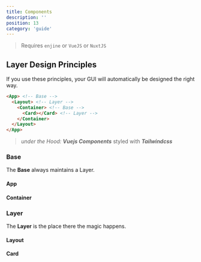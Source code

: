 ```yaml
---
title: Components
description: ''
position: 13
category: 'guide'
---
```


> Requires `enjine` or `VueJS` or `NuxtJS`

## Layer Design Principles

If you use these principles, your GUI will automatically be designed the right way.

```html
<App> <!-- Base -->
  <Layout> <!-- Layer -->
    <Container> <!-- Base -->
      <Card></Card> <!-- Layer -->
    </Container>
  </Layout>
</App>
```

> *under the Hood:* ***Vuejs Components*** styled with ***Tailwindcss***

### Base

The **Base** always maintains a Layer.

#### App

#### Container

### Layer

The **Layer** is the place there the magic happens.

#### Layout

#### Card
